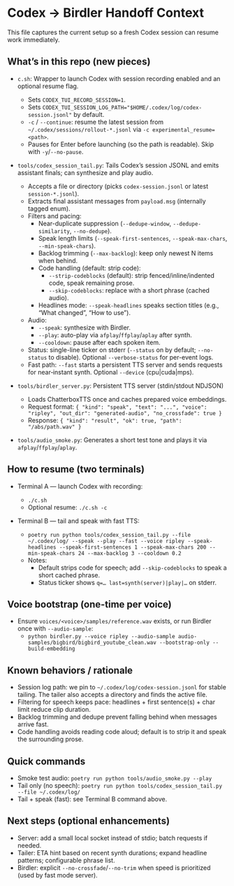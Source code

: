 # Codex → Birdler Handoff Context

This file captures the current setup so a fresh Codex session can resume work immediately.

## What’s in this repo (new pieces)

- `c.sh`: Wrapper to launch Codex with session recording enabled and an optional resume flag.
  - Sets `CODEX_TUI_RECORD_SESSION=1`.
  - Sets `CODEX_TUI_SESSION_LOG_PATH="$HOME/.codex/log/codex-session.jsonl"` by default.
  - `-c` / `--continue`: resume the latest session from `~/.codex/sessions/rollout-*.jsonl` via `-c experimental_resume=<path>`.
  - Pauses for Enter before launching (so the path is readable). Skip with `-y`/`--no-pause`.

- `tools/codex_session_tail.py`: Tails Codex’s session JSONL and emits assistant finals; can synthesize and play audio.
  - Accepts a file or directory (picks `codex-session.jsonl` or latest `session-*.jsonl`).
  - Extracts final assistant messages from `payload.msg` (internally tagged enum).
  - Filters and pacing:
    - Near-duplicate suppression (`--dedupe-window`, `--dedupe-similarity`, `--no-dedupe`).
    - Speak length limits (`--speak-first-sentences`, `--speak-max-chars`, `--min-speak-chars`).
    - Backlog trimming (`--max-backlog`): keep only newest N items when behind.
    - Code handling (default: strip code):
      - `--strip-codeblocks` (default): strip fenced/inline/indented code, speak remaining prose.
      - `--skip-codeblocks`: replace with a short phrase (cached audio).
    - Headlines mode: `--speak-headlines` speaks section titles (e.g., “What changed”, “How to use”).
  - Audio:
    - `--speak`: synthesize with Birdler.
    - `--play`: auto-play via `afplay`/`ffplay`/`aplay` after synth.
    - `--cooldown`: pause after each spoken item.
  - Status: single-line ticker on stderr (`--status` on by default; `--no-status` to disable). Optional `--verbose-status` for per-event logs.
  - Fast path: `--fast` starts a persistent TTS server and sends requests for near‑instant synth. Optional `--device` (cpu|cuda|mps).

- `tools/birdler_server.py`: Persistent TTS server (stdin/stdout NDJSON)
  - Loads ChatterboxTTS once and caches prepared voice embeddings.
  - Request format: `{ "kind": "speak", "text": "...", "voice": "ripley", "out_dir": "generated-audio", "no_crossfade": true }`
  - Response: `{ "kind": "result", "ok": true, "path": "/abs/path.wav" }`

- `tools/audio_smoke.py`: Generates a short test tone and plays it via `afplay`/`ffplay`/`aplay`.

## How to resume (two terminals)

- Terminal A — launch Codex with recording:
  - `./c.sh`
  - Optional resume: `./c.sh -c`

- Terminal B — tail and speak with fast TTS:
  - `poetry run python tools/codex_session_tail.py --file ~/.codex/log/ --speak --play --fast --voice ripley --speak-headlines --speak-first-sentences 1 --speak-max-chars 200 --min-speak-chars 24 --max-backlog 3 --cooldown 0.2`
  - Notes:
    - Default strips code for speech; add `--skip-codeblocks` to speak a short cached phrase.
    - Status ticker shows `q=… last=synth(server)|play|…` on stderr.

## Voice bootstrap (one-time per voice)

- Ensure `voices/<voice>/samples/reference.wav` exists, or run Birdler once with `--audio-sample`:
  - `python birdler.py --voice ripley --audio-sample audio-samples/bigbird/bigbird_youtube_clean.wav --bootstrap-only --build-embedding`

## Known behaviors / rationale

- Session log path: we pin to `~/.codex/log/codex-session.jsonl` for stable tailing. The tailer also accepts a directory and finds the active file.
- Filtering for speech keeps pace: headlines + first sentence(s) + char limit reduce clip duration.
- Backlog trimming and dedupe prevent falling behind when messages arrive fast.
- Code handling avoids reading code aloud; default is to strip it and speak the surrounding prose.

## Quick commands

- Smoke test audio: `poetry run python tools/audio_smoke.py --play`
- Tail only (no speech): `poetry run python tools/codex_session_tail.py --file ~/.codex/log/`
- Tail + speak (fast): see Terminal B command above.

## Next steps (optional enhancements)

- Server: add a small local socket instead of stdio; batch requests if needed.
- Tailer: ETA hint based on recent synth durations; expand headline patterns; configurable phrase list.
- Birdler: explicit `--no-crossfade`/`--no-trim` when speed is prioritized (used by fast mode server).

